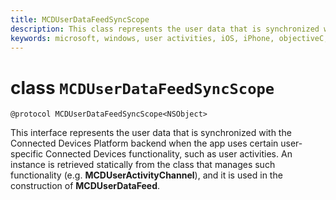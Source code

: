 ```yaml
---
title: MCDUserDataFeedSyncScope
description: This class represents the user data that is synchronized with the Connected Devices Platform backend when the app uses certain user-specific Connected Devices functionality.
keywords: microsoft, windows, user activities, iOS, iPhone, objectiveC, connected devices, Project Rome 
---
```


# class `MCDUserDataFeedSyncScope`

```
@protocol MCDUserDataFeedSyncScope<NSObject>
```
 This interface represents the user data that is synchronized with the Connected Devices Platform
 backend when the app uses certain user-specific Connected Devices functionality, such as user
 activities. An instance is retrieved statically from the class that manages such functionality
 (e.g. **MCDUserActivityChannel**), and it is used in the construction of **MCDUserDataFeed**.